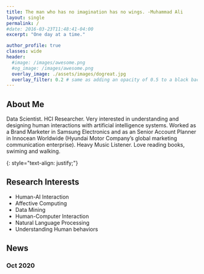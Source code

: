```yaml
---
title: The man who has no imagination has no wings. -Muhammad Ali 
layout: single
permalink: /
#date: 2016-03-23T11:48:41-04:00
excerpt: "One day at a time."  

author_profile: true
classes: wide
header:
  #image: /images/awesome.png
  #og_image: /images/awesome.png
  overlay_image: ./assets/images/dogreat.jpg
  overlay_filter: 0.2 # same as adding an opacity of 0.5 to a black background
---
```

## About Me
Data Scientist. HCI Researcher. Very interested in understanding and designing human interactions with artificial intelligence systems.
Worked as a Brand Marketer in Samsung Electronics and as an Senior Account Planner in Innocean Worldwide (Hyundai Motor Company’s global marketing communication
enterprise). Heavy Music Listener. Love reading books, swiming and walking.  

{: style="text-align: justify;"}

## Research Interests
* Human-AI Interaction
* Affective Computing
* Data Mining
* Human-Computer Interaction
* Natural Language Processing
* Understanding Human behaviors


## News  
### Oct 2020 

